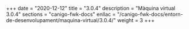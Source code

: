 +++
date        = "2020-12-12"
title       = "3.0.4"
description = "Màquina virtual 3.0.4"
sections    = "canigo-fwk-docs"
enllac		= "/canigo-fwk-docs/entorn-de-desenvolupament/maquina-virtual/3.0.4/"
weight		= 3
+++
